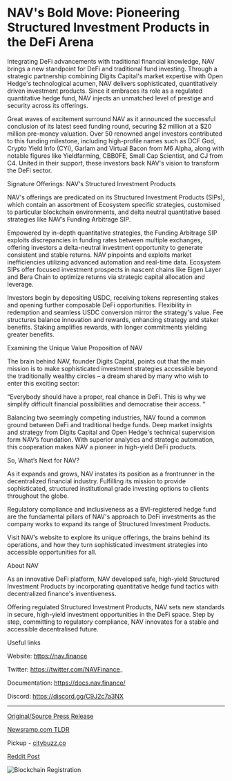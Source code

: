 # NAV's Bold Move: Pioneering Structured Investment Products in the DeFi Arena

Integrating DeFi advancements with traditional financial knowledge, NAV brings a new standpoint for DeFi and traditional fund investing. Through a strategic partnership combining Digits Capital's market expertise with Open Hedge's technological acumen, NAV delivers sophisticated, quantitatively driven investment products. Since it embraces its role as a regulated quantitative hedge fund, NAV injects an unmatched level of prestige and security across its offerings.

Great waves of excitement surround NAV as it announced the successful conclusion of its latest seed funding round, securing $2 million at a $20 million pre-money valuation. Over 50 renowned angel investors contributed to this funding milestone, including high-profile names such as DCF God, Crypto Yield Info (CYI), Garlam and Virtual Bacon from M6 Alpha, along with notable figures like Yieldfarming, CBB0FE, Small Cap Scientist, and CJ from C4. United in their support, these investors back NAV's vision to transform the DeFi sector.

Signature Offerings: NAV's Structured Investment Products

NAV's offerings are predicated on its Structured Investment Products (SIPs), which contain an assortment of Ecosystem specific strategies, customised to particular blockchain environments, and delta neutral quantitative based strategies like NAV’s Funding Arbitrage SIP.

Empowered by in-depth quantitative strategies, the Funding Arbitrage SIP exploits discrepancies in funding rates between multiple exchanges, offering investors a delta-neutral investment opportunity to generate consistent and stable returns. NAV pinpoints and exploits market inefficiencies utilizing advanced automation and real-time data. Ecosystem SIPs offer focused investment prospects in nascent chains like Eigen Layer and Bera Chain to optimize returns via strategic capital allocation and leverage.

Investors begin by depositing USDC, receiving tokens representing stakes and opening further composable DeFi opportunities. Flexibility in redemption and seamless USDC conversion mirror the strategy's value. Fee structures balance innovation and rewards, enhancing strategy and staker benefits. Staking amplifies rewards, with longer commitments yielding greater benefits.

Examining the Unique Value Proposition of NAV

The brain behind NAV, founder Digits Capital, points out that the main mission is to make sophisticated investment strategies accessible beyond the traditionally wealthy circles – a dream shared by many who wish to enter this exciting sector:

“Everybody should have a proper, real chance in DeFi. This is why we simplify difficult financial possibilities and democratise their access. "

Balancing two seemingly competing industries, NAV found a common ground between DeFi and traditional hedge funds. Deep market insights and strategy from Digits Capital and Open Hedge's technical supervision form NAV’s foundation. With superior analytics and strategic automation, this cooperation makes NAV a pioneer in high-yield DeFi products.

So, What’s Next for NAV?

As it expands and grows, NAV instates its position as a frontrunner in the decentralized financial industry. Fulfilling its mission to provide sophisticated, structured institutional grade investing options to clients throughout the globe.

Regulatory compliance and inclusiveness as a BVI-registered hedge fund are the fundamental pillars of NAV's approach to DeFi investments as the company works to expand its range of Structured Investment Products.

Visit NAV’s website to explore its unique offerings, the brains behind its operations, and how they turn sophisticated investment strategies into accessible opportunities for all.

About NAV

As an innovative DeFi platform, NAV developed safe, high-yield Structured Investment Products by incorporating quantitative hedge fund tactics with decentralized finance's inventiveness.

Offering regulated Structured Investment Products, NAV sets new standards in secure, high-yield investment opportunities in the DeFi space. Step by step, committing to regulatory compliance, NAV innovates for a stable and accessible decentralised future.

Useful links

Website: https://nav.finance

Twitter: https://twitter.com/NAVFinance_

Documentation: https://docs.nav.finance/

Discord: https://discord.gg/C9J2c7a3NX 

---

[Original/Source Press Release](https://blockchainwire.io/press-release/navs-bold-move-pioneering-structured-investment-products-in-the-defi-arena)
                    

[Newsramp.com TLDR](https://newsramp.com/curated-news/nav-secures-2-million-in-seed-funding-for-sophisticated-defi-investment-products/c8b42e70e1356aefb9050280df3ce5da) 


Pickup - [citybuzz.co](https://citybuzz.co/2024/03/07/nav-finance-pioneering-structured-investment-products-in-defi)
 



[Reddit Post](https://www.reddit.com/r/FinancialNewsramp/comments/1b9vn3k/nav_secures_2_million_in_seed_funding_for/) 



![Blockchain Registration](https://cdn.newsramp.app/blockchainwire/qrcode/243/7/gainrAb2.webp)